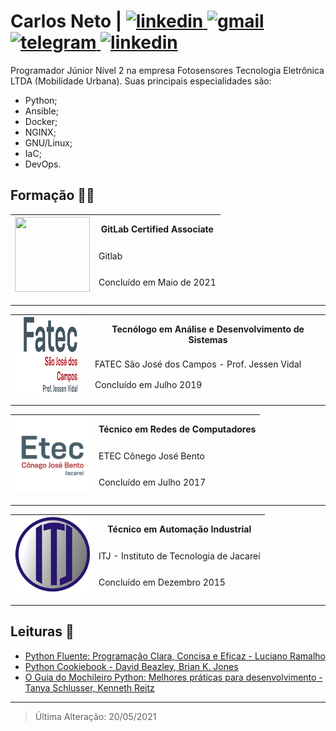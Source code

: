 # Carlos Neto | <a href="https://github.com/augustoliks/cv-latex/raw/main/cv-dev-carlos-augusto-santos-neto.pdf" target="_blank"> <img alt="linkedin" src="https://img.shields.io/badge/Curriculum Vitae-0077B5?style=for-the-badge&logoColor=green"> </a> <a href="mailto:carlos.neto.dev@gmail.com" target="_blank"> <img alt="gmail" src="https://img.shields.io/badge/Gmail-D14836?style=for-the-badge&logo=gmail&logoColor=white"> </a> <a href="https://t.me/augusto_liks" target="_blank"> <img alt="telegram" src="https://img.shields.io/badge/Telegram-2CA5E0?style=for-the-badge&logo=telegram&logoColor=white"> </a> <a href="https://www.linkedin.com/in/c-neto/" target="_blank"> <img alt="linkedin" src="https://img.shields.io/badge/LinkedIn-0077B5?style=for-the-badge&logo=linkedin&logoColor=white"> </a>

Programador Júnior Nível 2 na empresa Fotosensores Tecnologia Eletrônica LTDA (Mobilidade Urbana). Suas principais especialidades são:

- Python;
- Ansible;
- Docker;
- NGINX;
- GNU/Linux;
- IaC;
- DevOps.

## Formação :man_student:	

<table>
    <thead>
        <tr>
            <th rowspan="3">
                <a href="https://api.badgr.io/public/assertions/teqZe_UcTUWpEOUNjikhbQ?identity__email=carlos.neto.dev%40gmail.com">
                    <img width="120px" height="120px" src="https://api.badgr.io/public/assertions/teqZe_UcTUWpEOUNjikhbQ/image">
                </a>
            </th>
            <th>GitLab Certified Associate</th>
        </tr>
        <tr>
            <td>Gitlab</td>
        </tr>
        <tr>
            <td>Concluído em Maio de 2021</td>
        </tr>
    </thead>
</table>

---

<table>
    <thead>
        <tr>
            <th rowspan="3">
                <img width="120px" height="120px" src=".img/fatec.png">
            </th>
            <th>Tecnólogo em Análise e Desenvolvimento de Sistemas</th>
        </tr>
        <tr>
            <td>FATEC São José dos Campos - Prof. Jessen Vidal</td>
        </tr>
        <tr>
            <td>Concluído em Julho 2019</td>
        </tr>
    </thead>
</table>

--- 

<table>
    <thead>
        <tr>
            <th rowspan="3">
                <img width="120px" height="120px" src=".img/etec.png">
            </th>
            <th>Técnico em Redes de Computadores</th>
        </tr>
        <tr>
            <td>ETEC Cônego José Bento</td>
        </tr>
        <tr>
            <td>Concluído em Julho 2017</td>
        </tr>
    </thead>
</table>

---

<table>
    <thead>
        <tr>
            <th rowspan="3">
                <img width="120px" height="120px" src=".img/itj.png">
            </th>
            <th>Técnico em Automação Industrial</th>
        </tr>
        <tr>
            <td>ITJ - Instituto de Tecnologia de Jacareí</td>
        </tr>
        <tr>
            <td>Concluído em Dezembro 2015</td>
        </tr>
    </thead>
</table>

---

## Leituras :open_book:

- [Python Fluente: Programação Clara, Concisa e Eficaz - Luciano Ramalho](https://www.amazon.com.br/Python-Fluente-Programa%C3%A7%C3%A3o-Concisa-Eficaz/dp/857522462X#:~:text=O%20autor%20Luciano%20Ramalho%20apresenta,mais%20leg%C3%ADvel%20ao%20mesmo%20tempo.)
- [Python Cookiebook - David Beazley,
Brian K. Jones](https://books.google.com.br/books/about/Python_Cookbook.html?id=yhfdQgq8JF4C&redir_esc=y)
- [O Guia do Mochileiro Python: Melhores práticas para desenvolvimento - Tanya Schlusser, Kenneth Reitz](https://www.amazon.com.br/Guia-Mochileiro-Python-Melhores-desenvolvimento-ebook/dp/B07QMY2VPL)

---

> Última Alteração: 20/05/2021
